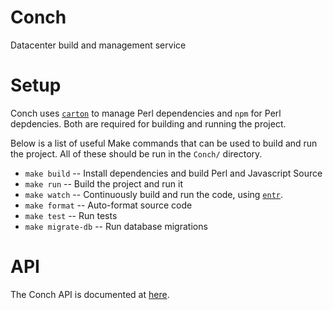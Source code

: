 # Conch

Datacenter build and management service

# Setup

Conch uses [`carton`](https://metacpan.org/pod/Carton) to manage Perl
dependencies and `npm` for Perl depdencies.  Both are required for building and
running the project.

Below is a list of useful Make commands that can be used to build and run the
project. All of these should be run in the `Conch/` directory.

* `make build` -- Install dependencies and build Perl and Javascript Source
* `make run` -- Build the project and run it
* `make watch` -- Continuously build and run the code, using [`entr`](http://entrproject.org).
* `make format` -- Auto-format source code
* `make test` -- Run tests
* `make migrate-db` -- Run database migrations

# API

The Conch API is documented at [here](https://conch.joyent.us/doc).

